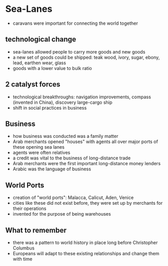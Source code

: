 # Sea-Lanes

* caravans were important for connecting the world together

## technological change
* sea-lanes allowed people to carry more goods and new goods
* a new set of goods could be shipped: teak wood, ivory, sugar, ebony, lead, earthen wear, glass
* goods with a lower value to bulk ratio

## 2 catalyst forces
* technological breakthroughs: navigation improvements, compass (invented in China), discovery large-cargo ship
* shift in social practices in business

## Business
* how business was conducted was a family matter
* Arab merchants opened "houses" with agents all over major ports of these opening sea lanes
* agents were often relatives
* a credit was vital to the business of long-distance trade
* Arab merchants were the first important long-distance money lenders
* Arabic was the language of business

## World Ports
* creation of "world ports": Malacca, Calicut, Aden, Venice
* cities like these did not exist before, they were set up by merchants for their operations
* invented for the purpose of being warehouses

## What to remember
* there was a pattern to world history in place long before Christopher Columbus
* Europeans will adapt to these existing relationships and change them with time
